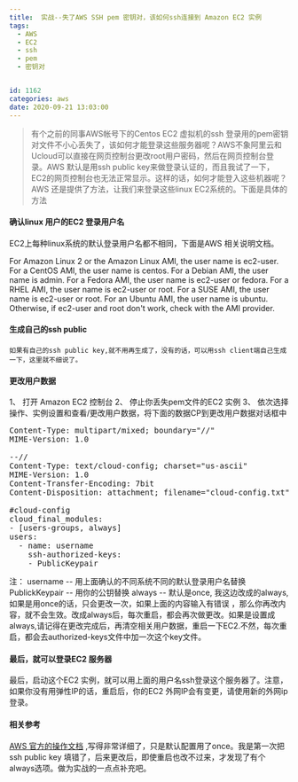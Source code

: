 ```yaml
---
title:  实战--失了AWS SSH pem 密钥对，该如何ssh连接到 Amazon EC2 实例
tags:
  - AWS
  - EC2
  - ssh
  - pem
  - 密钥对


id: 1162
categories: aws
date: 2020-09-21 13:03:00
---
```

> 有个之前的同事AWS帐号下的Centos EC2 虚拟机的ssh 登录用的pem密钥对文件不小心丢失了，该如何才能登录这些服务器呢？AWS不象阿里云和Ucloud可以直接在网页控制台更改root用户密码，然后在网页控制台登录。AWS 默认是用ssh public key来做登录认证的，而且我试了一下，EC2的网页控制台也无法正常显示。这样的话，如何才能登入这些机器呢？AWS 还是提供了方法，让我们来登录这些linux EC2系统的。下面是具体的方法

#### 确认linux 用户的EC2 登录用户名 
EC2上每种linux系统的默认登录用户名都不相同，下面是AWS 相关说明文档。

For Amazon Linux 2 or the Amazon Linux AMI, the user name is ec2-user.
For a CentOS AMI, the user name is centos.
For a Debian AMI, the user name is admin.
For a Fedora AMI, the user name is ec2-user or fedora.
For a RHEL AMI, the user name is ec2-user or root.
For a SUSE AMI, the user name is ec2-user or root.
For an Ubuntu AMI, the user name is ubuntu.
Otherwise, if ec2-user and root don't work, check with the AMI provider.

#### 生成自己的ssh public
    如果有自己的ssh public key,就不用再生成了，没有的话，可以用ssh client端自己生成一下，这里就不细说了。

#### 更改用户数据
1、 打开 Amazon EC2 控制台
2、 停止你丢失pem文件的EC2 实例
3、 依次选择操作、实例设置和查看/更改用户数据，将下面的数据CP到更改用户数据对话框中
<pre>
Content-Type: multipart/mixed; boundary="//"
MIME-Version: 1.0

--//
Content-Type: text/cloud-config; charset="us-ascii"
MIME-Version: 1.0
Content-Transfer-Encoding: 7bit
Content-Disposition: attachment; filename="cloud-config.txt"

#cloud-config
cloud_final_modules:
- [users-groups, always]
users:
  - name: username
    ssh-authorized-keys: 
    - PublicKeypair
</pre>
注：  username -- 用上面确认的不同系统不同的默认登录用户名替换
      PublickKeypair -- 用你的公钥替换
      always -- 默认是once, 我这边改成的always, 如果是用once的话，只会更改一次，如果上面的内容输入有错误 ，那么你再改内容，就不会生效。改成always后，每次重启，都会再次做更改。如果是设置成always,请记得在更改完成后，再清空相关用户数据，重启一下EC2.不然，每次重启，都会去authorized-keys文件中加一次这个key文件。


#### 最后，就可以登录EC2 服务器
最后，启动这个EC2 实例，就可以用上面的用户名ssh登录这个服务器了。注意，如果你没有用弹性IP的话，重启后，你的EC2 外网IP会有变更，请使用新的外网ip登录。

#### 相关参考
[AWS 官方的操作文档](https://aws.amazon.com/cn/premiumsupport/knowledge-center/user-data-replace-key-pair-ec2/) ,写得非常详细了，只是默认配置用了once。我是第一次把ssh public key 填错了，后来更改后，即使重启也改不过来，才发现了有个always选项。做为实战的一点点补充吧。